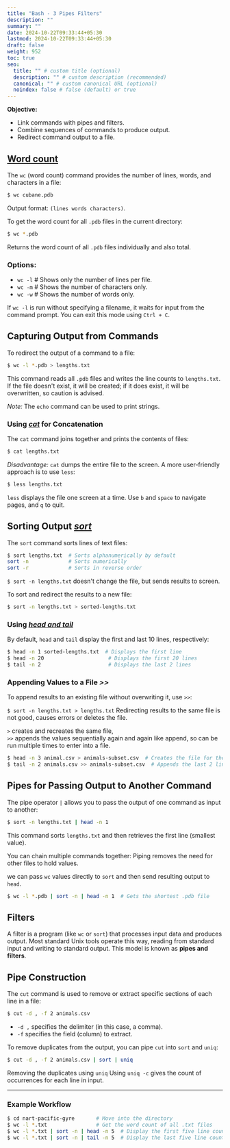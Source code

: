 ```yaml
---
title: "Bash - 3 Pipes Filters"
description: ""
summary: ""
date: 2024-10-22T09:33:44+05:30
lastmod: 2024-10-22T09:33:44+05:30
draft: false
weight: 952
toc: true
seo:
  title: "" # custom title (optional)
  description: "" # custom description (recommended)
  canonical: "" # custom canonical URL (optional)
  noindex: false # false (default) or true
---
```



**Objective:**  
* Link commands with pipes and filters. 
* Combine sequences of commands to produce output.
* Redirect command output to a file.

## [Word count](/personal-site/docs/bash-linux/command-docs/wc-word-count)

The `wc` (word count) command provides the number of lines, words, and characters in a file:

```bash {frame="none"}
$ wc cubane.pdb
```
Output format: `(lines words characters)`.

To get the word count for all `.pdb` files in the current directory:

```bash {frame="none"}
$ wc *.pdb
```
Returns the word count of all `.pdb` files individually and also total.

### Options:
- `wc -l`  # Shows only the number of lines per file.
- `wc -m`  # Shows the number of characters only.
- `wc -w`  # Shows the number of words only.

If `wc -l` is run without specifying a filename, it waits for input from the command prompt. You can exit this mode using `Ctrl + C`.

## Capturing Output from Commands

To redirect the output of a command to a file:

```bash {frame="none"}
$ wc -l *.pdb > lengths.txt
```
This command reads all `.pdb` files and writes the line counts to `lengths.txt`. If the file doesn't exist, it will be created; if it does exist, it will be overwritten, so caution is advised.

*Note:* The `echo` command can be used to print strings.

### Using [*cat*](/personal-site/docs/bash-linux/command-docs/cat-concatenate) for Concatenation

The `cat` command joins together and prints the contents of files:

```bash {frame="none"}
$ cat lengths.txt
```
*Disadvantage:* `cat` dumps the entire file to the screen. A more user-friendly approach is to use `less`:

```bash {frame="none"}
$ less lengths.txt
```
`less` displays the file one screen at a time. Use `b` and `space` to navigate pages, and `q` to quit.

## Sorting Output [*sort*](/personal-site/docs/bash-linux/command-docs/sort)

The `sort` command sorts lines of text files:

```bash {frame="none"}
$ sort lengths.txt  # Sorts alphanumerically by default
sort -n             # Sorts numerically
sort -r             # Sorts in reverse order
```

`$ sort -n lengths.txt` doesn't change the file, but sends results to screen.

To sort and redirect the results to a new file:
```bash {frame="none"}
$ sort -n lengths.txt > sorted-lengths.txt
```

### Using [*head and tail*](/personal-site/docs/bash-linux/command-docs/head-tail)

By default, `head` and `tail` display the first and last 10 lines, respectively:

```bash {frame="none"} 
$ head -n 1 sorted-lengths.txt  # Displays the first line
$ head -n 20                     # Displays the first 20 lines
$ tail -n 2                      # Displays the last 2 lines
```

### Appending Values to a File ***>>***

To append results to an existing file without overwriting it, use `>>`:

`$ sort -n lengths.txt > lengths.txt`
Redirecting results to the same file is not good, causes errors or deletes the file.

`>`  creates and recreates the same file,     
`>>` appends the values sequentially again and again like append, so can be run multiple times to enter into a file.
```bash {frame="none"}
$ head -n 3 animal.csv > animals-subset.csv  # Creates the file for the first 3 lines
$ tail -n 2 animals.csv >> animals-subset.csv  # Appends the last 2 lines
```

## Pipes for Passing Output to Another Command

The pipe operator `|` allows you to pass the output of one command as input to another:

```bash {frame="none"}
$ sort -n lengths.txt | head -n 1
```
This command sorts `lengths.txt` and then retrieves the first line (smallest value).

You can chain multiple commands together:
Piping removes the need for other files to hold values.

we can pass `wc` values directly to `sort` and then send resulting output to `head`.

```bash {frame="none"}
$ wc -l *.pdb | sort -n | head -n 1  # Gets the shortest .pdb file
```

## Filters

A filter is a program (like `wc` or `sort`) that processes input data and produces output. Most standard Unix tools operate this way, reading from standard input and writing to standard output. This model is known as **pipes and filters**.

## Pipe Construction

The `cut` command is used to remove or extract specific sections of each line in a file:

```bash {frame="none"}
$ cut -d , -f 2 animals.csv
```
- `-d ,` specifies the delimiter (in this case, a comma).
- `-f` specifies the field (column) to extract.

To remove duplicates from the output, you can pipe `cut` into `sort` and `uniq`:

```bash {frame="none"}
$ cut -d , -f 2 animals.csv | sort | uniq
```
Removing the duplicates using `uniq`
Using `uniq -c` gives the count of occurrences for each line in input.

---

### Example Workflow
```bash {frame="none"}
$ cd nart-pacific-gyre       # Move into the directory
$ wc -l *.txt                # Get the word count of all .txt files
$ wc -l *.txt | sort -n | head -n 5  # Display the first five line counts
$ wc -l *.txt | sort -n | tail -n 5  # Display the last five line counts
```
